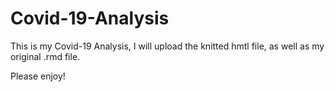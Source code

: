 # Covid-19-Analysis

This is my Covid-19 Analysis, I will upload the knitted hmtl file, as well as my original .rmd file.

Please enjoy!
